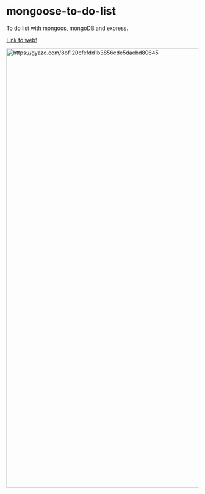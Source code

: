 # mongoose-to-do-list
To do list with mongoos, mongoDB and express.

<a href=https://warm-mesa-65346.herokuapp.com/tasks>Link to web!</a>

<a href="https://gyazo.com/8bf120cfefdd1b3856cde5daebd80645"><img src="https://i.gyazo.com/8bf120cfefdd1b3856cde5daebd80645.png" alt="https://gyazo.com/8bf120cfefdd1b3856cde5daebd80645" width="1151"/></a>
